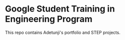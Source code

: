 # Google Student Training in Engineering Program

This repo contains Adetunji's portfolio and STEP projects.
